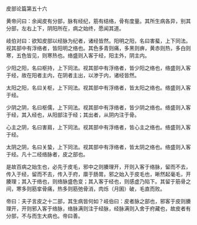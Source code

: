 皮部论篇第五十六

黄帝问曰：余闻皮有分部，脉有经纪，筋有结络，骨有度量。其所生病各异，别其分部，左右上下，阴阳所在，病之始终，愿闻其道。

岐伯对曰：欲知皮部以经脉为纪者，诸经皆然。阳明之阳，名曰害蜚，上下同法。视其部中有浮络者，皆阳明之络也。其色多青则痛，多黑则痹，黄赤则热，多白则寒，五色皆见，则寒热也。络盛则入客于经，阳主外，阴主内。

少阳之阳，名曰枢持，上下同法。视其部中有浮络者，皆少阳之络也，络盛则入客于经，故在阳者主内，在阴者主出，以渗于内，诸经皆然。

太阳之阳，名曰关枢，上下同法。视其部中有浮络者，皆太阳之络也。络盛则入客于经。

少阴之阴，名曰枢儒，上下同法。视其部中有浮络者，皆少阴之络也。络盛则入客于经，其入经也，从阳部注于经；其出者，从阴内注于骨。

心主之阴，名曰害肩，上下同法。视其部中有浮络者，皆心主之络也。络盛则入客于经。

太阴之阴，名曰关蛰，上下同法。视其部中有浮络者，皆太阴之络也。络盛则入客于经。凡十二经络脉者，皮之部也。

是故百病之始生也，必先于皮毛，邪中之则腠理开，开则入客于络脉，留而不去，传入于经，留而不去，传入于府，廪于肠胃。邪之始入于皮毛也，晰然起毫毛，开腠理；其入于络也，则络脉盛色变；其入客于经也，则感虚乃陷下。其留于筋骨之间，寒多则筋挛骨痛，热多则筋弛骨消，肉烁（月囷）破，毛直而败。

帝曰：夫子言皮之十二部，其生病皆何如？岐伯曰：皮者脉之部也，邪客于皮则腠理开，开则邪入客于络脉，络脉满则注于经脉，经脉满则入舍于府藏也，故皮者有分部，不与而生大病也。帝曰善。

